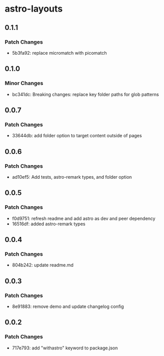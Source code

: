 # astro-layouts

## 0.1.1

### Patch Changes

- 5b3fa92: replace micromatch with picomatch

## 0.1.0

### Minor Changes

- bc341dc: Breaking changes: replace key folder paths for glob patterns

## 0.0.7

### Patch Changes

- 33644db: add folder option to target content outside of pages

## 0.0.6

### Patch Changes

- ad10ef5: Add tests, astro-remark types, and folder option

## 0.0.5

### Patch Changes

- f0d9751: refresh readme and add astro as dev and peer dependency
- 16516df: added astro-remark types

## 0.0.4

### Patch Changes

- 804b242: update readme.md

## 0.0.3

### Patch Changes

- 8e91883: remove demo and update changelog config

## 0.0.2

### Patch Changes

- 717e793: add "withastro" keyword to package.json

